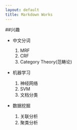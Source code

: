 ```yaml
---
layout: default
title: Markdown Works
---
```


##兴趣

* 中文分词
  
  1. MRF
  2. CRF
  3. Category Theory(范畴论)

* 机器学习	
  
  1. 神经网络
  2. SVM
  3. 文档分类

* 数据挖掘	
  
  1. 关联分析
  2. 聚类分析
